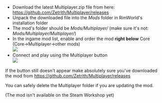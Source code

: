 * Download the latest Multiplayer.zip file from here: https://github.com/Zetrith/Multiplayer/releases
* Unpack the downloaded file into the _Mods_ folder in RimWorld's installation folder
* The mod's folder should be _Mods/Multiplayer/_ (make sure it's not: _Mods/Multiplayer/Multiplayer/_)
* In the ingame mod list, enable and order the mod **right below** Core (Core->Multiplayer->other mods)  
![](https://i.imgur.com/Cafword.png)
* Connect and play using the Multiplayer button  
![](https://i.imgur.com/VNO5Tyo.png)  

If the button still doesn't appear make absolutely sure you've downloaded the mod from https://github.com/Zetrith/Multiplayer/releases

You can safely delete the Multiplayer folder if you are updating the mod.

(The mod isn't available on the Steam Workshop yet)